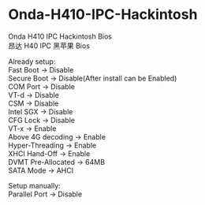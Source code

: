 # Onda-H410-IPC-Hackintosh
Onda H410 IPC Hackintosh Bios  
昂达 H40 IPC 黑苹果 Bios  
  
Already setup:  
Fast Boot -> Disable  
Secure Boot -> Disable(After install can be Enabled)  
COM Port -> Disable  
VT-d -> Disable  
CSM -> Disable  
Intel SGX -> Disable  
CFG Lock -> Disable  
VT-x -> Enable  
Above 4G decoding -> Enable  
Hyper-Threading -> Enable  
XHCI Hand-Off -> Enable  
DVMT Pre-Allocated -> 64MB  
SATA Mode -> AHCI  
  
Setup manually:  
Parallel Port -> Disable  
